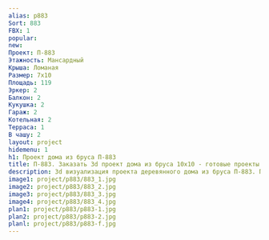 ```yaml
---
alias: p883
Sort: 883
FBX: 1
popular: 
new: 
Проект: П-883
Этажность: Мансардный
Крыша: Ломаная
Размер: 7х10
Площадь: 119
Эркер: 2
Балкон: 2
Кукушка: 2
Гараж: 2
Котельная: 2
Терраса: 1
В чашу: 2
layout: project
hidemenu: 1
h1: Проект дома из бруса П-883
title: П-883. Заказать 3d проект дома из бруса 10х10 - готовые проекты
description: 3d визуализация проекта деревянного дома из бруса П-883. Площадь 119 м2, размер 10х10. Вы можете внести любые изменения в проект.
image1: project/p883/883_1.jpg
image2: project/p883/883_2.jpg
image3: project/p883/883_3.jpg
image4: project/p883/883_4.jpg
plan1: project/p883/p883-1.jpg
plan2: project/p883/p883-2.jpg
planl: project/p883/p883-f.jpg
---
```

